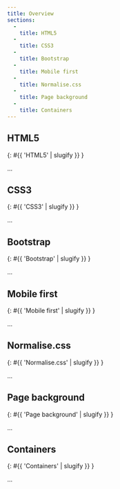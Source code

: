 ```yaml
---
title: Overview
sections:
  -
    title: HTML5
  -
    title: CSS3
  -
    title: Bootstrap
  -
    title: Mobile first
  -
    title: Normalise.css
  -
    title: Page background
  -
    title: Containers
---
```


## HTML5
{: #{{ 'HTML5' | slugify }} }

...

## CSS3
{: #{{ 'CSS3' | slugify }} }

...

## Bootstrap
{: #{{ 'Bootstrap' | slugify }} }

...

## Mobile first
{: #{{ 'Mobile first' | slugify }} }

...

## Normalise.css
{: #{{ 'Normalise.css' | slugify }} }

...

## Page background
{: #{{ 'Page background' | slugify }} }

...

## Containers
{: #{{ 'Containers' | slugify }} }

...
